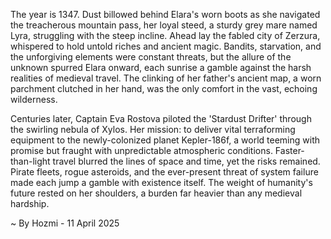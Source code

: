 
The year is 1347.  Dust billowed behind Elara's worn boots as she navigated the treacherous mountain pass, her loyal steed, a sturdy grey mare named Lyra, struggling with the steep incline.  Ahead lay the fabled city of Zerzura, whispered to hold untold riches and ancient magic. Bandits, starvation, and the unforgiving elements were constant threats, but the allure of the unknown spurred Elara onward, each sunrise a gamble against the harsh realities of medieval travel.  The clinking of her father's ancient map, a worn parchment clutched in her hand, was the only comfort in the vast, echoing wilderness.


Centuries later, Captain Eva Rostova piloted the 'Stardust Drifter' through the swirling nebula of Xylos.  Her mission: to deliver vital terraforming equipment to the newly-colonized planet Kepler-186f, a world teeming with promise but fraught with unpredictable atmospheric conditions.  Faster-than-light travel blurred the lines of space and time, yet the risks remained.  Pirate fleets, rogue asteroids, and the ever-present threat of system failure made each jump a gamble with existence itself.  The weight of humanity's future rested on her shoulders, a burden far heavier than any medieval hardship.

~ By Hozmi - 11 April 2025
